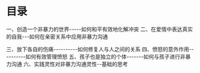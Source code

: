# 目录
一、创造一个非暴力的世界-----如何和平有效地化解冲突
二、在爱情中表达真实的自我---如何在亲密关系中应用非暴力沟通

三、放下各自的伤痛----------如何修复人与人之间的关系
四、愤怒的意外作用----------如何有效管理愤怒
五、孩子也是独立的个体-------如何与孩子进行非暴力沟通
六、实践灵性对非暴力沟通灵性--基础的思考
